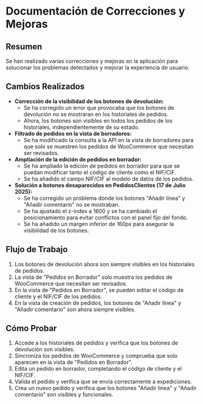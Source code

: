 # Documentación de Correcciones y Mejoras

## Resumen

Se han realizado varias correcciones y mejoras en la aplicación para solucionar los problemas detectados y mejorar la experiencia de usuario.

## Cambios Realizados

- **Corrección de la visibilidad de los botones de devolución:**
    - Se ha corregido un error que provocaba que los botones de devolución no se mostraran en los historiales de pedidos.
    - Ahora, los botones son visibles en todos los pedidos de los historiales, independientemente de su estado.
- **Filtrado de pedidos en la vista de borradores:**
    - Se ha modificado la consulta a la API en la vista de borradores para que solo se muestren los pedidos de WooCommerce que necesitan ser revisados.
- **Ampliación de la edición de pedidos en borrador:**
    - Se ha ampliado la edición de pedidos en borrador para que se puedan modificar tanto el código de cliente como el NIF/CIF.
    - Se ha añadido el campo NIF/CIF al modelo de datos de los pedidos.
- **Solución a botones desaparecidos en PedidosClientes (17 de Julio 2025):**
    - Se ha corregido un problema donde los botones "Añadir línea" y "Añadir comentario" no se mostraban.
    - Se ha ajustado el z-index a 1600 y se ha cambiado el posicionamiento para evitar conflictos con el panel fijo del fondo.
    - Se ha añadido un margen inferior de 160px para asegurar la visibilidad de los botones.

## Flujo de Trabajo

1.  Los botones de devolución ahora son siempre visibles en los historiales de pedidos.
2.  La vista de "Pedidos en Borrador" solo muestra los pedidos de WooCommerce que necesitan ser revisados.
3.  En la vista de "Pedidos en Borrador", se pueden editar el código de cliente y el NIF/CIF de los pedidos.
4.  En la vista de creación de pedidos, los botones de "Añadir línea" y "Añadir comentario" son ahora siempre visibles.

## Cómo Probar

1.  Accede a los historiales de pedidos y verifica que los botones de devolución son visibles.
2.  Sincroniza los pedidos de WooCommerce y comprueba que solo aparecen en la vista de "Pedidos en Borrador".
3.  Edita un pedido en borrador, completando el código de cliente y el NIF/CIF.
4.  Valida el pedido y verifica que se envía correctamente a expediciones.
5.  Crea un nuevo pedido y verifica que los botones "Añadir línea" y "Añadir comentario" son visibles y funcionales.

